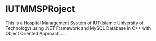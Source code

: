 # IUTMMSPRoject
This is a Hospital Management System of IUT(Islamic University of Technology) using .NET Framework and MySQL Database in C++ with Object Oriented Approach.....
